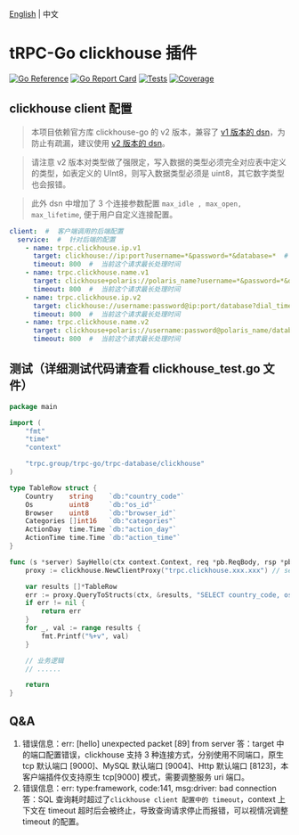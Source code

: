 [English](README.md) | 中文

# tRPC-Go clickhouse 插件

[![Go Reference](https://pkg.go.dev/badge/trpc.group/trpc-go/trpc-database/clickhouse.svg)](https://pkg.go.dev/trpc.group/trpc-go/trpc-database/clickhouse)
[![Go Report Card](https://goreportcard.com/badge/trpc.group/trpc-go/trpc-database/clickhouse)](https://goreportcard.com/report/trpc.group/trpc-go/trpc-database/clickhouse)
[![Tests](https://github.com/trpc-ecosystem/go-database/actions/workflows/clickhouse.yml/badge.svg)](https://github.com/trpc-ecosystem/go-database/actions/workflows/clickhouse.yml)
[![Coverage](https://codecov.io/gh/trpc-ecosystem/go-database/branch/coverage/graph/badge.svg?flag=clickhouse&precision=2)](https://app.codecov.io/gh/trpc-ecosystem/go-database/tree/coverage/clickhouse)

## clickhouse client 配置
> 本项目依赖官方库 clickhouse-go 的 v2 版本，兼容了 [v1 版本的 dsn](https://github.com/ClickHouse/clickhouse-go/tree/v1#dsn)，为防止有疏漏，建议使用 [v2 版本的 dsn](https://github.com/ClickHouse/clickhouse-go#dsn)。

> 请注意 v2 版本对类型做了强限定，写入数据的类型必须完全对应表中定义的类型，如表定义的 UInt8，则写入数据类型必须是 uint8，其它数字类型也会报错。

> 此外 dsn 中增加了 3 个连接参数配置 ```max_idle , max_open, max_lifetime```, 便于用户自定义连接配置。

```yaml
client:  #  客户端调用的后端配置
  service:  #  针对后端的配置
    - name: trpc.clickhouse.ip.v1
      target: clickhouse://ip:port?username=*&password=*&database=*  #  clickhouse 标准 uri: tcp://host1[:port1][?options] , 参考 https://github.com/ClickHouse/clickhouse-go/tree/v1#dsn
      timeout: 800  #  当前这个请求最长处理时间
    - name: trpc.clickhouse.name.v1
      target: clickhouse+polaris://polaris_name?username=*&password=*&database=*  #  clickhouse+polaris 表示 clickhouse uri 中的 host 会进行北极星解析
      timeout: 800  #  当前这个请求最长处理时间
    - name: trpc.clickhouse.ip.v2
      target: clickhouse://username:password@ip:port/database?dial_timeout=200ms  #  clickhouse 标准 uri: clickhouse://username:password@host1[:port1]/database[?options], 参考 https://github.com/ClickHouse/clickhouse-go#dsn
      timeout: 800  #  当前这个请求最长处理时间
    - name: trpc.clickhouse.name.v2
      target: clickhouse+polaris://username:password@polaris_name/database?max_idle=10&max_open=100&max_lifetime=3m  #  clickhouse+polaris 表示 clickhouse uri 中的 host 会进行北极星解析
      timeout: 800  #  当前这个请求最长处理时间
```

## 测试（详细测试代码请查看 clickhouse_test.go 文件）
```go
package main

import (
    "fmt"
    "time"
    "context"

    "trpc.group/trpc-go/trpc-database/clickhouse"
)

type TableRow struct {
    Country    string    `db:"country_code"`
    Os         uint8     `db:"os_id"`
    Browser    uint8     `db:"browser_id"`
    Categories []int16   `db:"categories"`
    ActionDay  time.Time `db:"action_day"`
    ActionTime time.Time `db:"action_time"`
}

func (s *server) SayHello(ctx context.Context, req *pb.ReqBody, rsp *pb.RspBody) (err error) {
    proxy := clickhouse.NewClientProxy("trpc.clickhouse.xxx.xxx") // service name 自己随便填，主要用于监控上报和寻址配置项

    var results []*TableRow
    err := proxy.QueryToStructs(ctx, &results, "SELECT country_code, os_id, browser_id, categories, action_day, action_time FROM example LIMIT 5")
    if err != nil {
        return err
    }
    for _, val := range results {
        fmt.Printf("%+v", val)
    }

    // 业务逻辑
    // ......

    return
}
```

## Q&A
1. 错误信息：err: [hello] unexpected packet [89] from server
   答：target 中的端口配置错误，clickhouse 支持 3 种连接方式，分别使用不同端口，原生 tcp 默认端口 [9000]、MySQL 默认端口 [9004]、Http 默认端口 [8123]，本客户端插件仅支持原生 tcp[9000] 模式，需要调整服务 uri 端口。
2. 错误信息：err: type:framework, code:141, msg:driver: bad connection
   答：SQL 查询耗时超过了```clickhouse client 配置中的 timeout```，context 上下文在 timeout 超时后会被终止，导致查询请求停止而报错，可以视情况调整 timeout 的配置。
